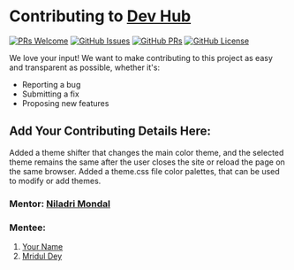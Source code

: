 # Contributing to [Dev Hub](https://github.com/imniladri/DevHub)

[![PRs Welcome](https://img.shields.io/badge/PRs-welcome-brightgreen.svg?style=flat-square&logo=git&logoColor=fff)](https://github.com/imniladri/DevHub/pulls)
[![GitHub Issues](https://img.shields.io/github/issues/imniladri/DevHub?style=flat-square&logo=github&color=f00)](https://github.com/imniladri/DevHub/issues)
[![GitHub PRs](https://img.shields.io/github/issues-pr/imniladri/DevHub?style=flat-square&color=0A66C2&logo=github)](https://github.com/imniladri/DevHub/pulls)
[![GitHub License](https://img.shields.io/github/license/imniladri/DevHub?style=flat-square&logo=github&color=3DB2FF)](https://github.com/imniladri/DevHub/blob/master/LICENSE)

We love your input! We want to make contributing to this project as easy and transparent as possible, whether it's:

-   Reporting a bug
-   Submitting a fix
-   Proposing new features

## Add Your Contributing Details Here:
Added a theme shifter that changes the main color theme, and the selected theme remains the same after the user closes the site or reload the page on the same browser.
Added a theme.css file color palettes, that can be used to modify or add themes.

### Mentor: [Niladri Mondal ](https://github.com/imniladri)

### Mentee:

1.  [Your Name](https://github.com/username)
2.  [Mridul Dey](https://github.com/mridul4101)
